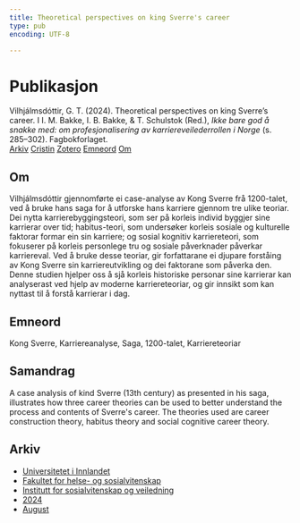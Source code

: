 ```yaml
---
title: Theoretical perspectives on king Sverre's career
type: pub
encoding: UTF-8

---
```

<h1>Publikasjon</h1>
<article id="csl-bib-container-7PQLS7HZ" class="csl-bib-container">
  <div class="csl-bib-body"> <div class="csl-entry">Vilhjálmsdóttir, G. T. (2024). Theoretical perspectives on king Sverre’s career. I I. M. Bakke, I. B. Bakke, &#38; T. Schulstok (Red.), <i>Ikke bare god å snakke med: om profesjonalisering av karriereveilederrollen i Norge</i> (s. 285–302). Fagbokforlaget.</div> </div>
  <div class="csl-bib-buttons">
    <a href="#taxonomy-article-7PQLS7HZ" alt="archive" class="csl-bib-button">Arkiv</a>
    <a href="https://app.cristin.no/results/show.jsf?id=2286687" alt="Cristin" class="csl-bib-button">Cristin</a>
    <a href="http://zotero.org/groups/5881554/items/7PQLS7HZ" alt="Zotero" class="csl-bib-button">Zotero</a>
    <a href="#keywords-article-7PQLS7HZ" alt="keywords" class="csl-bib-button">Emneord</a>
    <a href="#about-article-7PQLS7HZ" alt="about_pub" class="csl-bib-button">Om</a>
  </div>
  <div id="csl-bib-meta-container-7PQLS7HZ"></div>
</article>
<div id="csl-bib-meta-7PQLS7HZ" class="csl-bib-meta">
  <article id="about-article-7PQLS7HZ" class="about_pub-article">
    <h1>Om</h1>
    Vilhjálmsdóttir gjennomførte ei case-analyse av Kong Sverre frå 1200-talet, ved å bruke hans saga for å utforske hans karriere gjennom tre ulike teoriar. Dei nytta karrierebyggingsteori, som ser på korleis individ byggjer sine karrierar over tid; habitus-teori, som undersøker korleis sosiale og kulturelle faktorar formar ein sin karriere; og sosial kognitiv karriereteori, som fokuserer på korleis personlege tru og sosiale påverknader påverkar karriereval. Ved å bruke desse teoriar, gir forfattarane ei djupare forståing av Kong Sverre sin karriereutvikling og dei faktorane som påverka den. Denne studien hjelper oss å sjå korleis historiske personar sine karrierar kan analyserast ved hjelp av moderne karriereteoriar, og gir innsikt som kan nyttast til å forstå karrierar i dag.
  </article>
  <article id="keywords-article-7PQLS7HZ" class="keywords-article">
    <h1>Emneord</h1>
    Kong Sverre, Karriereanalyse, Saga, 1200-talet, Karriereteoriar
  </article>
  <article id="abstract-article-7PQLS7HZ" class="abstract-article">
    <h1>Samandrag</h1>
    A case analysis of kind Sverre (13th century) as presented in his saga, illustrates how three career theories can be used to better understand the process and contents of Sverre's career. The theories used are career construction theory, habitus theory and social cognitive career theory.
  </article>
  <article id="taxonomy-article-7PQLS7HZ" class="taxonomy-article">
    <h1>Arkiv</h1>
    <ul>
      <li>
        <a href="/nn/archive/?key=3DCRN523">Universitetet i Innlandet</a>
      </li>
      <li>
        <a href="/nn/archive/?key=IDKFS3MX">Fakultet for helse- og sosialvitenskap</a>
      </li>
      <li>
        <a href="/nn/archive/?key=CU4VFGCV">Institutt for sosialvitenskap og veiledning</a>
      </li>
      <li>
        <a href="/nn/archive/?key=85HRZ8WX">2024</a>
      </li>
      <li>
        <a href="/nn/archive/?key=BSAEJ5ZQ">August</a>
      </li>
    </ul>
  </article>
</div>
